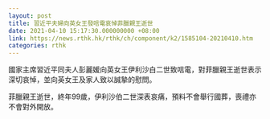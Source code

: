 ```yaml
---
layout: post
title: 習近平夫婦向英女王發唁電哀悼菲臘親王逝世
date: 2021-04-10 15:17:30.000000000 +08:00
link: https://news.rthk.hk/rthk/ch/component/k2/1585104-20210410.htm
categories: rthk
---
```


國家主席習近平同夫人彭麗媛向英女王伊利沙白二世致唁電，對菲臘親王逝世表示深切哀悼，並向英女王及家人致以誠摯的慰問。

菲臘親王逝世，終年99歲，伊利沙伯二世深表哀痛，預料不會舉行國葬，喪禮亦不會對外開放。
